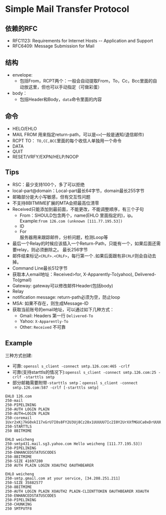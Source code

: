 # Simple Mail Transfer Protocol
## 依赖的RFC
- RFC1123: Requirements for Internet Hosts -- Application and Support
- RFC6409: Message Submission for Mail
## 结构
- envelope: 
  - 包括From，RCPT两个：一般会自动提取From，To，Cc，Bcc里面的自动放这里，但也可以手动指定（可做彩蛋）
- body：
  - 包括Header和Body，`data`命令里面的内容
## 命令
- HELO/EHLO
- MAIL FROM
  用来指定return-path，可以是`<>`(一般是通知/退信邮件)
- RCPT TO：
  `TO,CC,BCC`里面的每个收信人单独用一个命令
- DATA
- QUIT
- RESET/VRFY/EXPN/HELP/NOOP
## Tips
- RSC：最少支持100个，多了可以拒绝
- local-part@domain：Local-part最长64字节，domain最长255字节
- 邮箱部分是大小写敏感，但有交互性问题
- 不支持8BITMIME扩展的MTA会把最高位清零
- Received只能添加到最前面，不能更改，不能调整顺序，有三个子句
  - From：SHOULD包含两个，name(EHLO 里面指定的)，ip。 Example:`from 126.com (unknown [111.77.195.53])`
  - ID
  - For  
    服务器用来跟踪邮件，分析问题，检测Loop等
- 最后一个Relay的时候应该插入一个Return-Path，只能有一个，如果后面还需要relay，则必须删除之。 最长256字节
- 邮件结束标记`<CRLF>.<CRLF>`，每行第一个`.`如果后面跟有非`CRLF`则会自动去掉。
- Command Line最长512字节
- 获取本人email地址：Received>for, X-Apparently-To(yahoo), Delivered-To(gmail)
- Gateway: gateway可以修改邮件Header(包括body)
- Relay
- notification message: return-path必须为空，防止loop
- MSA: 如果不存在，则生成Message-ID
- 获取当前账号的email地址，可以通过如下几种方式：
  - Gmail: Headers 第一行 `Delivered-To`
  - Yahoo: `X-Apparently-To`
  - Other: `Received` 不可靠
## Example
三种方式创建:
- 可靠: `openssl s_client -connect smtp.126.com:465 -crlf`
- 可靠(支持starttls的情况下):`openssl s_client -connect smtp.126.com:25 -crlf -starttls smtp`
- 部分邮箱需要附带`-starttls smtp`：`openssl s_client -connect smtp.126.com:587 -crlf [-starttls smtp]`
```
EHLO 126.com
250-mail
250-PIPELINING
250-AUTH LOGIN PLAIN
250-AUTH=LOGIN PLAIN
250-coremail 1Uxr2xKj7kG0xkI17xGrU7I0s8FY2U3Uj8Cz28x1UUUUU7Ic2I0Y2UrXXfMGUCa0xDrUUUUj
250-STARTTLS
250 8BITMIME

EHLO weicheng
250-smtp431.mail.sg3.yahoo.com Hello weicheng [111.77.195.53])
250-PIPELINING
250-ENHANCEDSTATUSCODES
250-8BITMIME
250-SIZE 41697280
250 AUTH PLAIN LOGIN XOAUTH2 OAUTHBEARER

EHLO weicheng
250-smtp.gmail.com at your service, [34.208.251.211]
250-SIZE 35882577
250-8BITMIME
250-AUTH LOGIN PLAIN XOAUTH2 PLAIN-CLIENTTOKEN OAUTHBEARER XOAUTH
250-ENHANCEDSTATUSCODES
250-PIPELINING
250-CHUNKING
250 SMTPUTF8
```